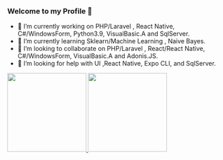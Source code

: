 ### Welcome to my Profile 👋

- 🔭 I’m currently working on PHP/Laravel , React Native, C#/WindowsForm, Python3.9, VisualBasic.A and SqlServer.
- 🌱 I’m currently learning Sklearn/Machine Learning , Naive Bayes.
- 👯 I’m looking to collaborate on PHP/Laravel , React/React Native, C#/WindowsForm, VisualBasic.A and Adonis.JS.
- 🤔 I’m looking for help with UI ,React Native, Expo CLI, and SqlServer.

<div>
  <a href="https://github.com/williamanjo">
  <img height="180em" src="https://github-readme-stats.vercel.app/api?username=williamanjo&show_icons=true&theme=buefy&count_private=true&include_all_commits=true&locale=pt-Br"/>
  <img height="180em" src="https://github-readme-stats.vercel.app/api/top-langs/?username=williamanjo&layout=compact&langs_count=7&theme=buefy&locale=pt-Br"/>
 </a>
</div>

<!--
**williamanjo/williamanjo** is a ✨ _special_ ✨ repository because its `README.md` (this file) appears on your GitHub profile.

Here are some ideas to get you started:

- 💬 Ask me about ...
- 📫 How to reach me: ...
- 😄 Pronouns: ...
- ⚡ Fun fact: ... 

-->

<!--
![Snake animation](https://github.com/williamanjo/williamanjo/blob/output/github-contribution-grid-snake.svg)
-->

